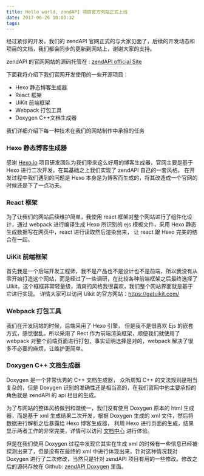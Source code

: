 ```yaml
---
title: Hello world, zendAPI 项目官方网站正式上线
date: 2017-06-26 10:03:32
tags:
---
```


经过紧张的开发，我们的 zendAPI 官网正式的与大家见面了，后续的开发动态和项目的文档，我们都会同步的更新到网站上，谢谢大家的支持。

zendAPI 的官网网站的源码托管在 : [zendAPI official Site](https://www.github.com/zendapi/zendapi.org)

下面我将介绍下我们官网开发使用的一些开源项目：
* Hexo 静态博客生成器
* React 框架
* UiKit 前端框架
* Webpack 打包工具
* Doxygen C++文档生成器

我们详细介绍下每一种技术在我们的网站制作中承担的任务

### Hexo 静态博客生成器
感谢 [Hexo.io](http://www.hexo.io) 项目研发团队为我们带来这么好用的博客生成器，官网主要是基于 Hexo 进行二次开发，在其基础之上我们实现了 zendAPI 自己的一套风格。
在开发过程中我们遇到的问题是 Hexo 本身是为博客而生成的，将其改造成一个官网的时候还是下了一点功夫。

### React 框架

为了让我们的网站后续维护简单，我使用 react 框架对整个网站进行了组件化设计，通过 webpack 进行编译生成 Hexo 所识别的 ejs 模板文件，采用 Hexo 静态生成数据写在网页中，react 进行读取然后渲染出来， 让 react 跟 Hexo 完美的结合在一起。

### UiKit 前端框架

首先我是一个后端开发工程师，我不是产品也不是设计也不是前端，所以我没有从零开始打造这个网站，而是经过了一些调研，在比较各种前端框架之后最终选择了 Uikit，这个框框非常轻量级，清爽的风格我很喜欢，我们整个网站界面就是基于它进行实现。
详情大家可以访问 Uikit 的官方网站：https://getuikit.com/ 

### Webpack 打包工具

我们在开发网站的时候，后端采用了 Hexo 引擎， 但是我不是很喜欢 Ejs 的嵌套方式，感觉很乱，所以采用了 Rect 作为前端渲染框架，顺便我们就使用了 webpack 对整个前端页面进行打包，事实证明选择是对的，webpack 解决了很多不必要的麻烦，让维护更简单。

### Doxygen C++ 文档生成器
Doxygen 是一个非常优秀的 C++ 文档生成器， 众所周知 C++ 的文法规则是相当复杂的，但是 Doxygen 识别的准确性还是相当高的，在我们官网中他主要承担的角色就是 zendAPI 的 api 栏目的生成。

为了与网站的整体风格做到和谐统一，我们没有使用 Doxygen 原本的 html 生成器，而是基于 xml 生成结果二次开发，根据 Doxygen 生成的 xml 文件，然后将数据进行解析之后暴露给 Hexo 博客生成器， 利用 Hexo 进行页面的生成，结果显示两者工作的非常完美，详情可以访问 [文档中心](http://www.zendapi.com/api) 进行体验。

但是在我们使用 Doxygen 过程中发现它其实在生成 xml 的时候有一些信息已经被探测出来了，但是没有在最终的 xml 中进行体现出来，针对这种情况我对 Doxygen 进行了二次修改，当然只是针对 zendAPI 项目有用的一些修改。修改之后的源码存放在 Github: [zendAPI Doxygen](https://www.github.com/zendapi/doxygen) 里面。